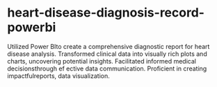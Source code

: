 # heart-disease-diagnosis-record-powerbi
Utilized Power BIto create a comprehensive diagnostic report for heart disease analysis. Transformed clinical data into visually rich plots and charts, uncovering potential insights. Facilitated informed medical decisionsthrough ef ective data communication. Proficient in creating impactfulreports, data visualization.

